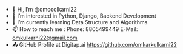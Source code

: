 - 👋 Hi, I’m @omcoolkarni22
- 👀 I’m interested in Python, Django, Backend Development
- 🌱 I’m currently learning Data Structure and Algorithms.
- 📫 How to reach me : Phone: 8805499449 E-Mail: omkulkarni22@gmail.com
- 📤 GitHub Profile at Digitap.ai https://github.com/omkarkulkarni22

<!---
omcoolkarni22/omcoolkarni22 is a ✨ special ✨ repository because its `README.md` (this file) appears on your GitHub profile.
You can click the Preview link to take a look at your changes.
--->
